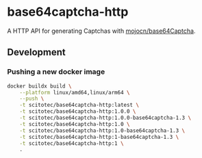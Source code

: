 # base64captcha-http

A HTTP API for generating Captchas with [mojocn/base64Captcha](https://github.com/mojocn/base64Captcha).


## Development

### Pushing a new docker image

```bash
docker buildx build \
    --platform linux/amd64,linux/arm64 \
    --push \
    -t scitotec/base64captcha-http:latest \
    -t scitotec/base64captcha-http:1.0.0 \
    -t scitotec/base64captcha-http:1.0.0-base64captcha-1.3 \
    -t scitotec/base64captcha-http:1.0 \
    -t scitotec/base64captcha-http:1.0-base64captcha-1.3 \
    -t scitotec/base64captcha-http:1-base64captcha-1.3 \
    -t scitotec/base64captcha-http:1 \
    .
```